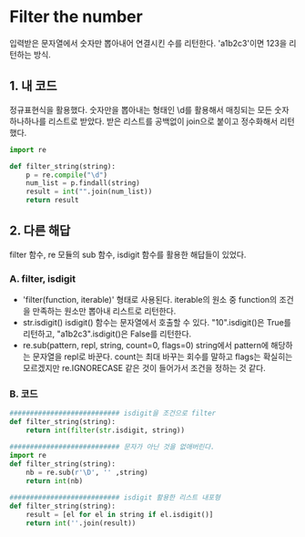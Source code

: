 # Filter the number

입력받은 문자열에서 숫자만 뽑아내어 연결시킨 수를 리턴한다. 'a1b2c3'이면 123을 리턴하는 방식.

## 1. 내 코드

정규표현식을 활용했다. 숫자만을 뽑아내는 형태인 \d를 활용해서 매칭되는 모든 숫자 하나하나를 리스트로 받았다. 받은 리스트를 공백없이 join으로 붙이고 정수화해서 리턴했다.

```python
import re

def filter_string(string):
    p = re.compile("\d")
    num_list = p.findall(string)
    result = int("".join(num_list))
    return result
```

## 2. 다른 해답
filter 함수, re 모듈의 sub 함수, isdigit 함수를 활용한 해답들이 있었다.

### A. filter, isdigit

- 'filter(function, iterable)' 형태로 사용된다. iterable의 원소 중 function의 조건을 만족하는 원소만 뽑아내 리스트로 리턴한다.
- str.isdigit() isdigit() 함수는 문자열에서 호출할 수 있다. "10".isdigit()은 True를 리턴하고, "a1b2c3".isdigit()은 False를 리턴한다.
- re.sub(pattern, repl, string, count=0, flags=0) string에서 pattern에 해당하는 문자열을 repl로 바꾼다. count는 최대 바꾸는 회수를 말하고 flags는 확실히는 모르겠지만 re.IGNORECASE 같은 것이 들어가서 조건을 정하는 것 같다.

### B. 코드

```python
########################### isdigit을 조건으로 filter
def filter_string(string):
    return int(filter(str.isdigit, string))

########################### 문자가 아닌 것을 없애버린다.
import re
def filter_string(string):
    nb = re.sub(r'\D', '' ,string)
    return int(nb)
    
########################### isdigit 활용한 리스트 내포형
def filter_string(string):
    result = [el for el in string if el.isdigit()]
    return int(''.join(result))
```
